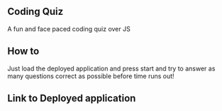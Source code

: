 ## Coding Quiz
A fun and face paced coding quiz over JS 

## How to
Just load the deployed application and press start and try to answer as many questions
correct as possible before time runs out!

## Link to Deployed application